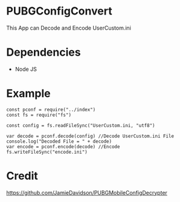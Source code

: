 # PUBGConfigConvert
This App can Decode and Encode UserCustom.ini
# Dependencies
- Node JS
# Example
```
const pconf = require("../index")
const fs = require("fs")

const config = fs.readFileSync("UserCustom.ini, "utf8")

var decode = pconf.decode(config) //Decode UserCustom.ini File
console.log("Decoded File = " + decode)
var encode = pconf.encode(decode) //Encode
fs.writeFileSync("encode.ini")
```
# Credit
https://github.com/JamieDavidson/PUBGMobileConfigDecrypter
